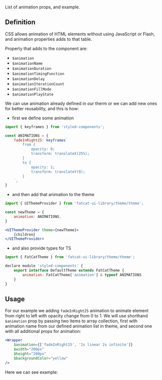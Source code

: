 List of animation props, and example.

## 	Definition

CSS allows animation of HTML elements without using JavaScript or Flash, and animation properties adds to that table.

Property that adds to the component are:

- `$animation`
- `$animationName`
- `$animationDuration`
- `$animationTimingFunction`
- `$animationDelay`
- `$animationIterationCount`
- `$animationFillMode`
- `$animationPlayState`

We can use animation already defined in our therm or we can add new ones for better reusability, and this is how:

- first we define some animation

```jsx
import { keyframes } from 'styled-components';

const ANIMATIONS = {
	fadeInRight25: keyframes`
		from {
			opacity: 0;
			transform: translateX(25%);
		}
		to {
			opacity: 1;
			transform: translateY(0);
		}
	`,
}
```
- and then add that animation to the theme

```jsx
import { UIThemeProvider } from 'fatcat-ui-library/theme/theme';

const newTheme = {
	animation: ANIMATIONS,
}

<UIThemeProvider theme={newTheme}>
	{children}
</UIThemeProvider>
```

- and also provide types for TS

```jsx
import { FatCatTheme } from 'fatcat-ui-library/theme/theme';

declare module 'styled-components' {
	export interface DefaultTheme extends FatCatTheme {
		animation: FatCatTheme['animation'] & typeof ANIMATIONS
	}
}
```

## Usage 

For our example we adding `fadeInRight25` animation to animate element from right to left with opacity change from 0 to 1. We will use shorthand `$animation` prop by passing two items to array collection, first with animation name from our defined animation list in theme, and second one with all additional props for animation:

```jsx
<Wrapper
	$animation={['fadeInRight25', '2s linear 2s infinite']}
	$width="200px"
	$height="200px"
	$backgroundColor="yellow"
/>
```

Here we can see example:
